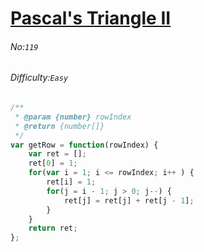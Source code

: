 # [Pascal's Triangle II](https://leetcode.com/problems/pascals-triangle-ii/)
###### No:`119`
###### Difficulty:`Easy`


```javascript
/**
 * @param {number} rowIndex
 * @return {number[]}
 */
var getRow = function(rowIndex) {
    var ret = [];
    ret[0] = 1;
    for(var i = 1; i <= rowIndex; i++ ) {
        ret[i] = 1;
        for(j = i - 1; j > 0; j--) {
            ret[j] = ret[j] + ret[j - 1];
        }
    }
    return ret;
};
```

